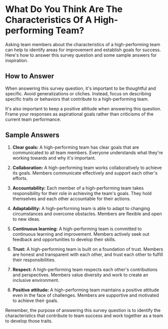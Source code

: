 What Do You Think Are The Characteristics Of A High-performing Team?
===========================================================================================

Asking team members about the characteristics of a high-performing team can help to identify areas for improvement and establish goals for success. Here's how to answer this survey question and some sample answers for inspiration.

How to Answer
-------------

When answering this survey question, it's important to be thoughtful and specific. Avoid generalizations or cliches. Instead, focus on describing specific traits or behaviors that contribute to a high-performing team.

It's also important to keep a positive attitude when answering this question. Frame your responses as aspirational goals rather than criticisms of the current team performance.

Sample Answers
--------------

1. **Clear goals:** A high-performing team has clear goals that are communicated to all team members. Everyone understands what they're working towards and why it's important.

2. **Collaboration:** A high-performing team works collaboratively to achieve its goals. Members communicate effectively and support each other's efforts.

3. **Accountability:** Each member of a high-performing team takes responsibility for their role in achieving the team's goals. They hold themselves and each other accountable for their actions.

4. **Adaptability:** A high-performing team is able to adapt to changing circumstances and overcome obstacles. Members are flexible and open to new ideas.

5. **Continuous learning:** A high-performing team is committed to continuous learning and improvement. Members actively seek out feedback and opportunities to develop their skills.

6. **Trust:** A high-performing team is built on a foundation of trust. Members are honest and transparent with each other, and trust each other to fulfill their responsibilities.

7. **Respect:** A high-performing team respects each other's contributions and perspectives. Members value diversity and work to create an inclusive environment.

8. **Positive attitude:** A high-performing team maintains a positive attitude even in the face of challenges. Members are supportive and motivated to achieve their goals.

Remember, the purpose of answering this survey question is to identify the characteristics that contribute to team success and work together as a team to develop those traits.
